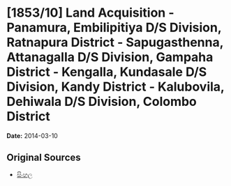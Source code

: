 # [1853/10] Land Acquisition -Panamura, Embilipitiya D/S Division, Ratnapura District - Sapugasthenna, Attanagalla D/S Division, Gampaha District - Kengalla, Kundasale D/S Division, Kandy District - Kalubovila, Dehiwala D/S Division, Colombo District

**Date:** 2014-03-10

## Original Sources

- [සිංහල](https://documents.gov.lk/view/extra-gazettes/2014/3/1853-10_S.pdf)
